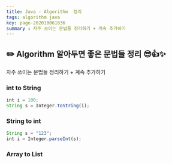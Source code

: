 ```yaml
---
title: Java - Algorithm  정리
tags: algorithm java
key: page-202010061836
summary : 자주 쓰이는 문법들 정리하기 + 계속 추가하기
---
```

## :pencil2: Algorithm 알아두면 좋은 문법들 정리 :sunglasses::thumbsup::sparkles:
자주 쓰이는 문법들 정리하기 + 계속 추가하기

### int to String 
```javascript
int i = 100;
String s = Integer.toString(i);
```

### String to int 
```javascript
String s = "123";
int i = Integer.parseInt(s);
```

### Array to List
